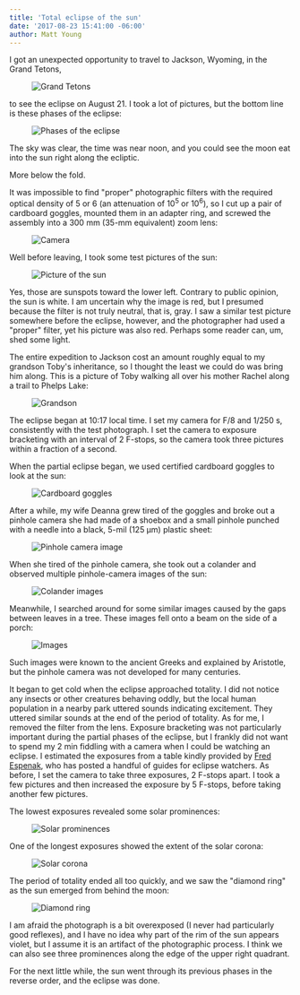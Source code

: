 ```yaml
---
title: 'Total eclipse of the sun'
date: '2017-08-23 15:41:00 -06:00'
author: Matt Young
---
```

I got an unexpected opportunity to travel to Jackson, Wyoming, in the Grand Tetons,

<figure>
<img src="/uploads/2017/DSC01441_Corrected_600.JPG" alt="Grand Tetons"/>
</figure>

 to see the eclipse on August 21. I took a lot of pictures, but the bottom line is these phases of the eclipse:

<figure>
<img src="/uploads/2017/Strip_BW_600.png" alt="Phases of the eclipse"/>
</figure>

The sky was clear, the time was near noon, and you could see the moon eat into the sun right along the ecliptic.

More below the fold.

<!--more-->

It was impossible to find "proper" photographic filters with the required optical density of 5 or 6 (an attenuation of 10<sup>5</sup> or 10<sup>6</sup>), so I cut up a pair of cardboard goggles, mounted them in an adapter ring, and screwed the assembly into a 300 mm (35-mm equivalent) zoom lens:

<figure>
<img src="/uploads/2017/IMG_1929_Camera_600.JPG" alt="Camera"/>
</figure>

Well before leaving, I took some test pictures of the sun:

<figure>
<img src="/uploads/2017/DSC01411_Test_600.JPG" alt="Picture of the sun"/>
</figure>

Yes, those are sunspots toward the lower left. Contrary to public opinion, the sun is white. I am uncertain why the image is red, but I presumed because the filter is not truly neutral, that is, gray. I saw a similar test picture somewhere before the eclipse, however, and the photographer had used a "proper" filter, yet his picture was also red. Perhaps some reader can, um, shed some light.

The entire expedition to Jackson cost an amount roughly equal to my grandson Toby's inheritance, so I thought the least we could do was bring him along. This is a picture of Toby walking all over his mother Rachel along a trail to Phelps Lake:

<figure>
<img src="/uploads/2017/DSC01454_Toby_600.jpg" alt="Grandson"/>
</figure>

The eclipse began at 10:17 local time. I set my camera for F/8 and 1/250 s, consistently with the test photograph. I set the camera to exposure bracketing with an interval of 2 F-stops, so the camera took three pictures within a fraction of a second. 

When the partial eclipse began, we used certified cardboard goggles to look at the sun:

<figure>
<img src="/uploads/2017/IMG_1930_Glasses_600.JPG" alt="Cardboard goggles"/>
</figure>

After a while, my wife Deanna grew tired of the goggles and broke out a pinhole camera she had made of a shoebox and a small pinhole punched with a needle into a black, 5-mil (125 &mu;m) plastic sheet:

<figure>
<img src="/uploads/2017/IMG_1939_PH_Camera_600.JPG" alt="Pinhole camera image"/>
</figure>

When she tired of the pinhole camera, she took out a colander and observed multiple pinhole-camera images of the sun:

<figure>
<img src="/uploads/2017/IMG_1937_Colander_600.JPG" alt="Colander images"/>
</figure>

Meanwhile, I searched around for some similar images caused by the gaps between leaves in a tree. These images fell onto a beam on the side of a porch:

<figure>
<img src="/uploads/2017/IMG_1943_Shadows_600.JPG" alt="Images"/>
</figure>

Such images were known to the ancient Greeks and explained by Aristotle, but the pinhole camera was not developed for many centuries.

It began to get cold when the eclipse approached totality. I did not notice any insects or other creatures behaving oddly, but the local human population in a nearby park uttered sounds indicating excitement. They uttered similar sounds at the end of the period of totality. As for me, I removed the filter from the lens. Exposure bracketing was not particularly important during the partial phases of the eclipse, but I frankly did not want to spend my 2 min fiddling with a camera when I could be watching an eclipse. I estimated the exposures from a table kindly provided by <a href="http://www.mreclipse.com/SEphoto/SEphoto.html">Fred Espenak</a>, who has posted a handful of guides for eclipse watchers. As before, I set the camera to take three exposures, 2 F-stops apart. I took a few pictures and then increased the exposure by 5 F-stops, before taking another few pictures.

The lowest exposures revealed some solar prominences: 

<figure>
<img src="/uploads/2017/DSC01505_Prominences_600.JPG" alt="Solar prominences"/>
</figure>

One of the longest exposures showed the extent of the solar corona:

<figure>
<img src="/uploads/2017/DSC01510_Corona_600.JPG" alt="Solar corona"/>
</figure>

The period of totality ended all too quickly, and we saw the "diamond ring" as the sun emerged from behind the moon:
<figure>
<img src="/uploads/2017/DSC01514_Diamond_Ring_600.JPG" alt="Diamond ring"/>
</figure>

I am afraid the photograph is a bit overexposed (I never had particularly good reflexes), and I have no idea why part of the rim of the sun appears violet, but I assume it is an artifact of the photographic process. I think we can also see three prominences along the edge of the upper right quadrant.

For the next little while, the sun went through its previous phases in the reverse order, and the eclipse was done.
